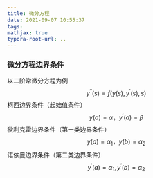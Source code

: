 ```yaml
---
title: 微分方程
date: 2021-09-07 10:55:37
tags:
mathjax: true
typora-root-url: ..
---
```


### 微分方程边界条件

以二阶常微分方程为例
$$
y^{\prime \prime}(s)=f\left(y(s), y^{\prime}(s), s\right)
$$
柯西边界条件（起始值条件）
$$
y(a)=\alpha，
y^{\prime}(a)=\beta
$$
狄利克雷边界条件（第一类边界条件）
$$
y(a)=\alpha_{1}，y(b)=\alpha_{2}
$$
诺依曼边界条件（第二类边界条件）
$$
y^{\prime}(a)=\alpha_{1},y^{\prime}(b)=\alpha_{2}
$$
